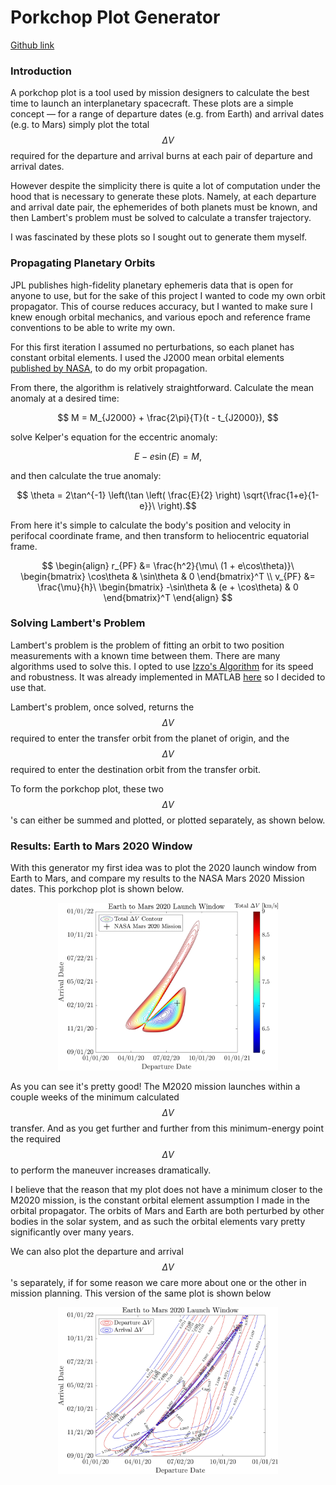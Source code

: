 <script type="text/javascript" async src="https://cdnjs.cloudflare.com/ajax/libs/mathjax/2.7.2/MathJax.js?config=TeX-MML-AM_CHTML"> </script>

# Porkchop Plot Generator
[Github link](https://github.com/jeremyengels/interplanetary-porkchop)

### Introduction

A porkchop plot is a tool used by mission designers to calculate the best time to launch an interplanetary spacecraft. These plots are a simple concept — for a range of departure dates (e.g. from Earth) and arrival dates (e.g. to Mars) simply plot the total $$\Delta V$$ required for the departure and arrival burns at each pair of departure and arrival dates.

However despite the simplicity there is quite a lot of computation under the hood that is necessary to generate these plots. Namely, at each departure and arrival date pair, the ephemerides of both planets must be known, and then Lambert's problem must be solved to calculate a transfer trajectory. 

I was fascinated by these plots so I sought out to generate them myself.

### Propagating Planetary Orbits 

JPL publishes high-fidelity planetary ephemeris data that is open for anyone to use, but for the sake of this project I wanted to code my own orbit propagator. This of course reduces accuracy, but I wanted to make sure I knew enough orbital mechanics, and various epoch and reference frame conventions to be able to write my own. 

For this first iteration I assumed no perturbations, so each planet has constant orbital elements. I used the J2000 mean orbital elements [published by NASA](https://nssdc.gsfc.nasa.gov/planetary/planetfact.html), to do my orbit propagation. 

From there, the algorithm is relatively straightforward. Calculate the mean anomaly at a desired time:

$$ M = M_{J2000} + \frac{2\pi}{T}(t - t_{J2000}), $$

solve Kelper's equation for the eccentric anomaly:

$$ E - e\sin(E) = M, $$

and then calculate the true anomaly:

$$ \theta = 2\tan^{-1} \left(\tan \left( \frac{E}{2} \right) \sqrt{\frac{1+e}{1-e}}\ \right).$$

From here it's simple to calculate the body's position and velocity in perifocal coordinate frame, and then transform to heliocentric equatorial frame. 

$$
\begin{align}
	r_{PF} &= \frac{h^2}{\mu\ (1 + e\cos\theta)}\ \begin{bmatrix} \cos\theta & \sin\theta & 0  \end{bmatrix}^T \\
	v_{PF} &= \frac{\mu}{h}\  \begin{bmatrix} -\sin\theta & (e + \cos\theta) & 0 \end{bmatrix}^T
\end{align}
$$

### Solving Lambert's Problem 

Lambert's problem is the problem of fitting an orbit to two position measurements with a known time between them. There are many algorithms used to solve this. I opted to use [Izzo's Algorithm](https://arxiv.org/pdf/1403.2705.pdf) for its speed and robustness. It was already implemented in MATLAB [here](https://www.mathworks.com/matlabcentral/fileexchange/26348-robust-solver-for-lambert-s-orbital-boundary-value-problem) so I decided to use that. 

Lambert's problem, once solved, returns the $$\Delta V$$ required to enter the transfer orbit from the planet of origin, and the $$\Delta V$$ required to enter the destination orbit from the transfer orbit. 

To form the porkchop plot, these two $$\Delta V$$'s can either be summed and plotted, or plotted separately, as shown below.

### Results: Earth to Mars 2020 Window

With this generator my first idea was to plot the 2020 launch window from Earth to Mars, and compare my results to the NASA Mars 2020 Mission dates. This porkchop plot is shown below.

<p style="text-align:center">
  <img src="/img/porkchop.jpg" width="70%" />
</p>

As you can see it's pretty good! The M2020 mission launches within a couple weeks of the minimum calculated $$\Delta V$$ transfer. And as you get further and further from this minimum-energy point the required $$\Delta V$$ to perform the maneuver increases dramatically. 

I believe that the reason that my plot does not have a minimum closer to the M2020 mission, is the constant orbital element assumption I made in the orbital propagator. The orbits of Mars and Earth are both perturbed by other bodies in the solar system, and as such the orbital elements vary pretty significantly over many years. 

We can also plot the departure and arrival $$\Delta V$$'s separately, if for some reason we care more about one or the other in mission planning. This version of the same plot is shown below 

<p style="text-align:center">
  <img src="/img/porkchop_separate.jpg" width="70%" />
</p>
